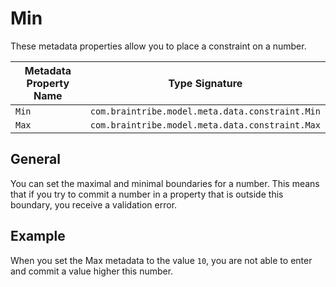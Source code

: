 # Min

These metadata properties allow you to place a constraint on a number.

Metadata Property Name  | Type Signature  
------- | -----------
`Min` | `com.braintribe.model.meta.data.constraint.Min`
`Max` | `com.braintribe.model.meta.data.constraint.Max`

## General

You can set the maximal and minimal boundaries for a number. This means that if you try to commit a number in a property that is outside this boundary, you receive a validation error.

## Example

When you set the Max metadata to the value `10`, you are not able to enter and commit a value higher this number.
